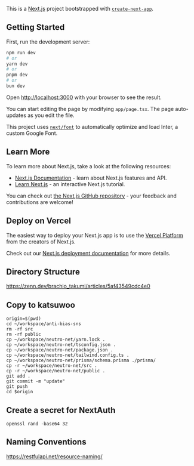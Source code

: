 This is a [Next.js](https://nextjs.org/) project bootstrapped with [`create-next-app`](https://github.com/vercel/next.js/tree/canary/packages/create-next-app).

## Getting Started

First, run the development server:

```bash
npm run dev
# or
yarn dev
# or
pnpm dev
# or
bun dev
```

Open [http://localhost:3000](http://localhost:3000) with your browser to see the result.

You can start editing the page by modifying `app/page.tsx`. The page auto-updates as you edit the file.

This project uses [`next/font`](https://nextjs.org/docs/basic-features/font-optimization) to automatically optimize and load Inter, a custom Google Font.

## Learn More

To learn more about Next.js, take a look at the following resources:

- [Next.js Documentation](https://nextjs.org/docs) - learn about Next.js features and API.
- [Learn Next.js](https://nextjs.org/learn) - an interactive Next.js tutorial.

You can check out [the Next.js GitHub repository](https://github.com/vercel/next.js/) - your feedback and contributions are welcome!

## Deploy on Vercel

The easiest way to deploy your Next.js app is to use the [Vercel Platform](https://vercel.com/new?utm_medium=default-template&filter=next.js&utm_source=create-next-app&utm_campaign=create-next-app-readme) from the creators of Next.js.

Check out our [Next.js deployment documentation](https://nextjs.org/docs/deployment) for more details.

## Directory Structure

https://zenn.dev/brachio_takumi/articles/5af43549cdc4e0

## Copy to katsuwoo

```
origin=$(pwd)
cd ~/workspace/anti-bias-sns
rm -rf src
rm -rf public
cp ~/workspace/neutro-net/yarn.lock .
cp ~/workspace/neutro-net/tsconfig.json .
cp ~/workspace/neutro-net/package.json .
cp ~/workspace/neutro-net/tailwind.config.ts .
cp ~/workspace/neutro-net/prisma/schema.prisma ./prisma/
cp -r ~/workspace/neutro-net/src .
cp -r ~/workspace/neutro-net/public .
git add .
git commit -m "update"
git push
cd $origin
```

## Create a secret for NextAuth

```
openssl rand -base64 32
```

## Naming Conventions

https://restfulapi.net/resource-naming/